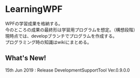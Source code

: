 # LearningWPF
WPFの学習成果を格納する。  
今のところの成果の最終形は学習用プログラムを想定。（構想段階）  
現時点では、developブランチでプログラムを作成する。  
プログラミング時の知識はwikiにまとめる。

## What's New!
15th Jun 2019 : Release DevelopmentSupportTool Ver.0.9.0.0
